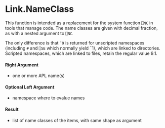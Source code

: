 # Link.NameClass

This function is intended as a replacement for the system function `⎕NC` in tools that manage code. The name classes are given with decimal fraction, as with a nested argument to `⎕NC`. 

The only difference is that `¯9` is returned for unscripted namespaces (including `#` and `⎕SE` which normally yield ¯1), which are linked to directories. Scripted namespaces, which are linked to files, retain the regular value 9.1. 

#### Right Argument

- one or more APL name(s)

#### Optional Left Argument

- namespace where to evalue names 

#### Result

- list of name classes of the items, with same shape as argument